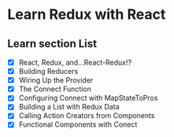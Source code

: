 # Learn Redux with React

## Learn section List

- [x] React, Redux, and...React-Redux!?
- [x] Building Reducers
- [x] Wiring Up the Provider
- [x] The Connect Function
- [x] Configuring Connect with MapStateToPros
- [x] Building a List with Redux Data
- [x] Calling Action Creators from Components
- [x] Functional Components with Conect
